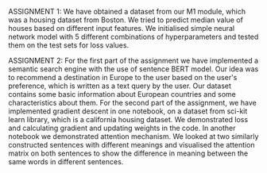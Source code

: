 ASSIGNMENT 1:
We have obtained a dataset from our M1 module, which was a housing dataset from Boston. We tried to predict median value of houses based on different input features. We initialised simple neural network model with 5 different combinations of hyperparameters and tested them on the test sets for loss values.

ASSIGNMENT 2:
For the first part of the assignment we have implemented a semantic search engine with the use of sentence BERT model. Our idea was to recommend a destination in Europe to the user based on the user's preference, which is written as a text query by the user. Our dataset contains some basic information about European countries and some characteristics about them.
For the second part of the assignment, we have implemented gradient descent in one notebook, on a dataset from sci-kit learn library, which is a california housing dataset. We demonstrated loss and calculating gradient and updating weights in the code.
In another notebook we demonstrated attention mechanism. We looked at two similarly constructed sentences with different meanings and visualised the attention matrix on both sentences to show the difference in meaning between the same words in different sentences.
